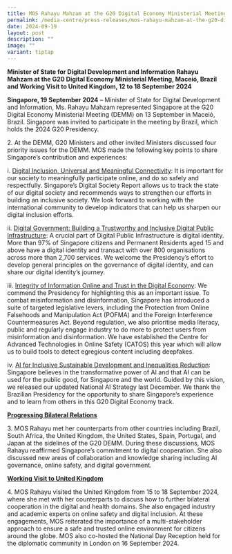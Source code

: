 ```yaml
---
title: MOS Rahayu Mahzam at the G20 Digital Economy Ministerial Meeting
permalink: /media-centre/press-releases/mos-rahayu-mahzam-at-the-g20-digital-economy-ministerial-meeting/
date: 2024-09-19
layout: post
description: ""
image: ""
variant: tiptap
---
```

<p><strong>Minister of State for Digital Development and Information Rahayu Mahzam at the G20 Digital Economy Ministerial Meeting, Maceió, Brazil and Working Visit to United Kingdom, 12 to 18 September 2024</strong>
</p>
<p><strong>Singapore, 19 September 2024</strong> – Minister of State for Digital
Development and Information, Ms. Rahayu Mahzam represented Singapore at
the G20 Digital Economy Ministerial Meeting (DEMM) on 13 September in Maceió,
Brazil. Singapore was invited to participate in the meeting by Brazil,
which holds the 2024 G20 Presidency.</p>
<p>2. At the DEMM, G20 Ministers and other invited Ministers discussed four
priority issues for the DEMM. MOS made the following key points to share
Singapore’s contribution and experiences:</p>
<p>i. <u>Digital Inclusion, Universal and Meaningful Connectivity</u>: It
is important for our society to meaningfully participate online, and do
so safely and respectfully. Singapore’s Digital Society Report allows us
to track the state of our digital society and recommends ways to strengthen
our efforts in building an inclusive society. We look forward to working
with the international community to develop indicators that can help us
sharpen our digital inclusion efforts.</p>
<p>ii. <u>Digital Government: Building a Trustworthy and Inclusive Digital Public Infrastructure</u>:
A crucial part of Digital Public Infrastructure is digital identity. More
than 97% of Singapore citizens and Permanent Residents aged 15 and above
have a digital identity and transact with over 800 organisations across
more than 2,700 services. We welcome the Presidency’s effort to develop
general principles on the governance of digital identity, and can share
our digital identity’s journey.</p>
<p>iii. <u>Integrity of Information Online and Trust in the Digital Economy</u>:
We commend the Presidency for highlighting this as an important issue.
To combat misinformation and disinformation, Singapore has introduced a
suite of targeted legislative levers, including the Protection from Online
Falsehoods and Manipulation Act (POFMA) and the Foreign Interference Countermeasures
Act. Beyond regulation, we also prioritise media literacy, public and regularly
engage industry to do more to protect users from misinformation and disinformation.
We have established the Centre for Advanced Technologies in Online Safety
(CATOS) this year which will allow us to build tools to detect egregious
content including deepfakes.</p>
<p>iv. <u>AI for Inclusive Sustainable Development and Inequalities Reduction</u>:
Singapore believes in the transformative power of AI and that AI can be
used for the public good, for Singapore and the world. Guided by this vision,
we released our updated National AI Strategy last December. We thank the
Brazilian Presidency for the opportunity to share Singapore’s experience
and to learn from others in this G20 Digital Economy track.</p>
<p></p>
<p><strong><u>Progressing Bilateral Relations</u></strong>
</p>
<p>3. MOS Rahayu met her counterparts from other countries including Brazil,
South Africa, the United Kingdom, the United States, Spain, Portugal, and
Japan at the sidelines of the G20 DEMM. During these discussions, MOS Rahayu
reaffirmed Singapore’s commitment to digital cooperation. She also discussed
new areas of collaboration and knowledge sharing including AI governance,
online safety, and digital government.</p>
<p><strong><u>Working Visit to United Kingdom</u></strong>
</p>
<p>4. MOS Rahayu visited the United Kingdom from 15 to 18 September 2024,
where she met with her counterparts to discuss how to further bilateral
cooperation in the digital and health domains. She also engaged industry
and academic experts on online safety and digital inclusion. At these engagements,
MOS reiterated the importance of a multi-stakeholder approach to ensure
a safe and trusted online environment for citizens around the globe. MOS
also co-hosted the National Day Reception held for the diplomatic community
in London on 16 September 2024.</p>